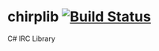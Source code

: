 # chirplib [![Build Status](https://travis-ci.org/kreynes/chirplib.svg?branch=master)](https://travis-ci.org/kreynes/chirplib)
C# IRC Library
